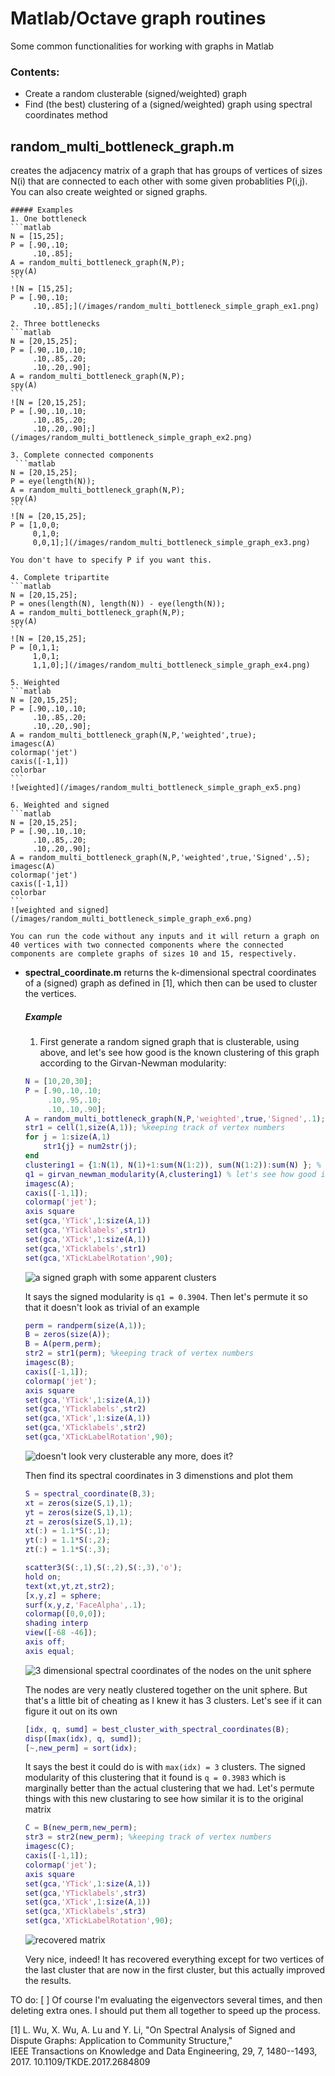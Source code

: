 # Matlab/Octave graph routines
Some common functionalities for working with graphs in Matlab
### Contents: 
- Create a random clusterable (signed/weighted) graph
- Find (the best) clustering of a (signed/weighted) graph using spectral coordinates method

## random_multi_bottleneck_graph.m
creates the adjacency matrix of a graph that has groups of vertices of sizes N(i) that are connected to each other with some given probablities P(i,j). You can also create weighted or signed graphs.
	
	##### Examples 
    1. One bottleneck
    ```matlab
	N = [15,25];
	P = [.90,.10; 
		 .10,.85];
	A = random_multi_bottleneck_graph(N,P); 
	spy(A)
	```
	![N = [15,25]; 
	P = [.90,.10; 
		 .10,.85];](/images/random_multi_bottleneck_simple_graph_ex1.png)
	
	2. Three bottlenecks
	```matlab
	N = [20,15,25];
	P = [.90,.10,.10; 
		 .10,.85,.20; 
		 .10,.20,.90];
	A = random_multi_bottleneck_graph(N,P); 
	spy(A)
	```
	![N = [20,15,25];
	P = [.90,.10,.10; 
		 .10,.85,.20; 
		 .10,.20,.90];](/images/random_multi_bottleneck_simple_graph_ex2.png)

	3. Complete connected components
	 ```matlab
	N = [20,15,25];
	P = eye(length(N));
	A = random_multi_bottleneck_graph(N,P); 
	spy(A)
	```
	![N = [20,15,25];
	P = [1,0,0; 
		 0,1,0; 
		 0,0,1];](/images/random_multi_bottleneck_simple_graph_ex3.png)
	
	You don't have to specify P if you want this.
		 
	4. Complete tripartite
	```matlab
	N = [20,15,25];
	P = ones(length(N), length(N)) - eye(length(N));
	A = random_multi_bottleneck_graph(N,P); 
	spy(A)
	```
	![N = [20,15,25];
	P = [0,1,1; 
		 1,0,1; 
		 1,1,0];](/images/random_multi_bottleneck_simple_graph_ex4.png)

	5. Weighted 
	```matlab
	N = [20,15,25];
	P = [.90,.10,.10; 
		 .10,.85,.20; 
		 .10,.20,.90];
	A = random_multi_bottleneck_graph(N,P,'weighted',true); 
	imagesc(A)
	colormap('jet')
	caxis([-1,1])
	colorbar
	```
	![weighted](/images/random_multi_bottleneck_simple_graph_ex5.png)
	
	6. Weighted and signed 
	```matlab
	N = [20,15,25];
	P = [.90,.10,.10; 
		 .10,.85,.20; 
		 .10,.20,.90];
	A = random_multi_bottleneck_graph(N,P,'weighted',true,'Signed',.5); 
	imagesc(A)
	colormap('jet')
	caxis([-1,1])
	colorbar
	```
	![weighted and signed](/images/random_multi_bottleneck_simple_graph_ex6.png)
	
	You can run the code without any inputs and it will return a graph on 40 vertices with two connected components where the connected components are complete graphs of sizes 10 and 15, respectively.
	
- **spectral_coordinate.m** returns the k-dimensional spectral coordinates of a (signed) graph as defined in [1], which then can be used to cluster the vertices.
	##### Example
	1. First generate a random signed graph that is clusterable, using above, and let's see how good is the known clustering of this graph according to the Girvan-Newman modularity:
	```matlab
	N = [10,20,30];
	P = [.90,.10,.10; 
	     .10,.95,.10; 
	     .10,.10,.90];
	A = random_multi_bottleneck_graph(N,P,'weighted',true,'Signed',.1);
	str1 = cell(1,size(A,1)); %keeping track of vertex numbers
	for j = 1:size(A,1)
	    str1{j} = num2str(j);
	end
	clustering1 = {1:N(1), N(1)+1:sum(N(1:2)), sum(N(1:2)):sum(N) }; % this is the known clustering
	q1 = girvan_newman_modularity(A,clustering1) % let's see how good it is
	imagesc(A);
    caxis([-1,1]);
    colormap('jet');
    axis square
    set(gca,'YTick',1:size(A,1))
    set(gca,'YTicklabels',str1)
    set(gca,'XTick',1:size(A,1))
    set(gca,'XTicklabels',str1)
    set(gca,'XTickLabelRotation',90);
	```
	![a signed graph with some apparent clusters](/images/spectral_coordinate_ex1.png)
	
	It says the signed modularity is `q1 = 0.3904`. Then let's permute it so that it doesn't look as trivial of an example
	```matlab
	perm = randperm(size(A,1));
	B = zeros(size(A));
	B = A(perm,perm);
	str2 = str1(perm); %keeping track of vertex numbers
	imagesc(B);
    caxis([-1,1]);
    colormap('jet');
    axis square
    set(gca,'YTick',1:size(A,1))
    set(gca,'YTicklabels',str2)
    set(gca,'XTick',1:size(A,1))
    set(gca,'XTicklabels',str2)
    set(gca,'XTickLabelRotation',90);
	```
	![doesn't look very clusterable any more, does it?](/images/spectral_coordinate_ex2.png)
		
	Then find its spectral coordinates in 3 dimenstions and plot them
	```matlab
	S = spectral_coordinate(B,3); 
	xt = zeros(size(S,1),1);
	yt = zeros(size(S,1),1);
	zt = zeros(size(S,1),1);
	xt(:) = 1.1*S(:,1);
	yt(:) = 1.1*S(:,2);
	zt(:) = 1.1*S(:,3);

	scatter3(S(:,1),S(:,2),S(:,3),'o');
	hold on;
	text(xt,yt,zt,str2);
	[x,y,z] = sphere;
	surf(x,y,z,'FaceAlpha',.1);
	colormap([0,0,0]);
	shading interp
	view([-68 -46]);
	axis off;
	axis equal;
	```
	![3 dimensional spectral coordinates of the nodes on the unit sphere](/images/spectral_coordinate_ex3.png)
	
	The nodes are very neatly clustered together on the unit sphere. But that's a little bit of cheating as I knew it has 3 clusters. Let's see if it can figure it out on its own
	```matlab
	[idx, q, sumd] = best_cluster_with_spectral_coordinates(B);
	disp([max(idx), q, sumd]);
	[~,new_perm] = sort(idx);
	```
	
	It says the best it could do is with `max(idx) = 3` clusters. The signed modularity of this clustering that it found is `q = 0.3983` which is marginally better than the actual clustering that we had. Let's permute things with this new clustaring to see how similar it is to the original matrix
	```matlab
	C = B(new_perm,new_perm);
	str3 = str2(new_perm); %keeping track of vertex numbers
	imagesc(C);
    caxis([-1,1]);
    colormap('jet');
    axis square
    set(gca,'YTick',1:size(A,1))
    set(gca,'YTicklabels',str3)
    set(gca,'XTick',1:size(A,1))
    set(gca,'XTicklabels',str3)
    set(gca,'XTickLabelRotation',90);
	```
	
	![recovered matrix](/images/spectral_coordinate_ex4.png)
	
	Very nice, indeed! It has recovered everything except for two vertices of the last cluster that are now in the first cluster, but this actually improved the results.

TO do: 
	[ ] Of course I'm evaluating the eigenvectors several times, and then deleting extra ones. I should put them all together to speed up the process.

[1] L. Wu, X. Wu, A. Lu and Y. Li, 
       "On Spectral Analysis of Signed and Dispute Graphs: Application
       to  Community Structure,"  
       IEEE Transactions on Knowledge and Data Engineering, 
       29, 7, 1480--1493, 2017.
       10.1109/TKDE.2017.2684809
